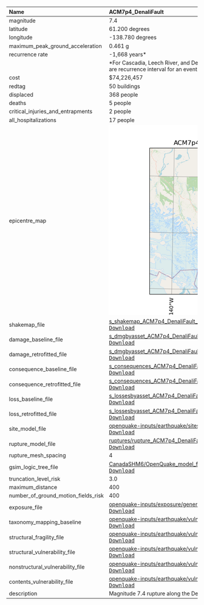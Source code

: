 | Name                                | ACM7p4_DenaliFault                                                                                                                                                                                                                                                                                                                                                                          |
|:------------------------------------|:--------------------------------------------------------------------------------------------------------------------------------------------------------------------------------------------------------------------------------------------------------------------------------------------------------------------------------------------------------------------------------------------|
| magnitude                           | 7.4                                                                                                                                                                                                                                                                                                                                                                                         |
| latitude                            | 61.200 degrees                                                                                                                                                                                                                                                                                                                                                                              |
| longitude                           | -138.780 degrees                                                                                                                                                                                                                                                                                                                                                                            |
| maximum_peak_ground_acceleration    | 0.461 g                                                                                                                                                                                                                                                                                                                                                                                     |
| recurrence rate                     | -1,668 years*                                                                                                                                                                                                                                                                                                                                                                               |
|                                     | *For Cascadia, Leech River, and Devil's Mountain Faults these are characteristic earthquakes, else they are recurrence interval for an event of equal or greater magnitude in the scenario source region.                                                                                                                                                                                   |
| cost                                | $74,226,457                                                                                                                                                                                                                                                                                                                                                                                 |
| redtag                              | 50 buildings                                                                                                                                                                                                                                                                                                                                                                                |
| displaced                           | 368 people                                                                                                                                                                                                                                                                                                                                                                                  |
| deaths                              | 5 people                                                                                                                                                                                                                                                                                                                                                                                    |
| critical_injuries_and_entrapments   | 2 people                                                                                                                                                                                                                                                                                                                                                                                    |
| all_hospitalizations                | 17 people                                                                                                                                                                                                                                                                                                                                                                                   |
| epicentre_map                       | ![Epicentre](ACM7p4_DenaliFault.png)                                                                                                                                                                                                                                                                                                                                                        |
| shakemap_file                       | [s_shakemap_ACM7p4_DenaliFault_181.csv](https://github.com/OpenDRR/earthquake-scenarios/blob/master/FINISHED/s_shakemap_ACM7p4_DenaliFault_181.csv)<br/>[<kbd>Download</kbd>](https://github.com/OpenDRR/earthquake-scenarios/raw/master/FINISHED/s_shakemap_ACM7p4_DenaliFault_181.csv)                                                                                                    |
| damage_baseline_file                | [s_dmgbyasset_ACM7p4_DenaliFault_b0_182_b.csv](https://github.com/OpenDRR/earthquake-scenarios/blob/master/FINISHED/s_dmgbyasset_ACM7p4_DenaliFault_b0_182_b.csv)<br/>[<kbd>Download</kbd>](https://github.com/OpenDRR/earthquake-scenarios/raw/master/FINISHED/s_dmgbyasset_ACM7p4_DenaliFault_b0_182_b.csv)                                                                               |
| damage_retrofitted_file             | [s_dmgbyasset_ACM7p4_DenaliFault_r1_183_b.csv](https://github.com/OpenDRR/earthquake-scenarios/blob/master/FINISHED/s_dmgbyasset_ACM7p4_DenaliFault_r1_183_b.csv)<br/>[<kbd>Download</kbd>](https://github.com/OpenDRR/earthquake-scenarios/raw/master/FINISHED/s_dmgbyasset_ACM7p4_DenaliFault_r1_183_b.csv)                                                                               |
| consequence_baseline_file           | [s_consequences_ACM7p4_DenaliFault_b0_182_b.csv](https://github.com/OpenDRR/earthquake-scenarios/blob/master/FINISHED/s_consequences_ACM7p4_DenaliFault_b0_182_b.csv)<br/>[<kbd>Download</kbd>](https://github.com/OpenDRR/earthquake-scenarios/raw/master/FINISHED/s_consequences_ACM7p4_DenaliFault_b0_182_b.csv)                                                                         |
| consequence_retrofitted_file        | [s_consequences_ACM7p4_DenaliFault_r1_183_b.csv](https://github.com/OpenDRR/earthquake-scenarios/blob/master/FINISHED/s_consequences_ACM7p4_DenaliFault_r1_183_b.csv)<br/>[<kbd>Download</kbd>](https://github.com/OpenDRR/earthquake-scenarios/raw/master/FINISHED/s_consequences_ACM7p4_DenaliFault_r1_183_b.csv)                                                                         |
| loss_baseline_file                  | [s_lossesbyasset_ACM7p4_DenaliFault_b0_184_b.csv](https://github.com/OpenDRR/earthquake-scenarios/blob/master/FINISHED/s_lossesbyasset_ACM7p4_DenaliFault_b0_184_b.csv)<br/>[<kbd>Download</kbd>](https://github.com/OpenDRR/earthquake-scenarios/raw/master/FINISHED/s_lossesbyasset_ACM7p4_DenaliFault_b0_184_b.csv)                                                                      |
| loss_retrofitted_file               | [s_lossesbyasset_ACM7p4_DenaliFault_r1_185_b.csv](https://github.com/OpenDRR/earthquake-scenarios/blob/master/FINISHED/s_lossesbyasset_ACM7p4_DenaliFault_r1_185_b.csv)<br/>[<kbd>Download</kbd>](https://github.com/OpenDRR/earthquake-scenarios/raw/master/FINISHED/s_lossesbyasset_ACM7p4_DenaliFault_r1_185_b.csv)                                                                      |
| site_model_file                     | [openquake-inputs/earthquake/sites/regions/site-vgrid_YT.csv](https://github.com/OpenDRR/openquake-inputs/blob/main/earthquake/sites/regions/site-vgrid_YT.csv)<br/>[<kbd>Download</kbd>](https://github.com/OpenDRR/openquake-inputs/raw/main/earthquake/sites/regions/site-vgrid_YT.csv)                                                                                                  |
| rupture_model_file                  | [ruptures/rupture_ACM7p4_DenaliFault.xml](https://github.com/OpenDRR/earthquake-scenarios/blob/master/ruptures/rupture_ACM7p4_DenaliFault.xml)<br/>[<kbd>Download</kbd>](https://github.com/OpenDRR/earthquake-scenarios/raw/master/ruptures/rupture_ACM7p4_DenaliFault.xml)                                                                                                                |
| rupture_mesh_spacing                | 4                                                                                                                                                                                                                                                                                                                                                                                           |
| gsim_logic_tree_file                | [CanadaSHM6/OpenQuake_model_files/gmms/LogicTree/OQ_classes_NGASa0p3weights_activecrust.xml](https://github.com/OpenDRR/CanadaSHM6/blob/master/OpenQuake_model_files/gmms/LogicTree/OQ_classes_NGASa0p3weights_activecrust.xml)<br/>[<kbd>Download</kbd>](https://github.com/OpenDRR/CanadaSHM6/raw/master/OpenQuake_model_files/gmms/LogicTree/OQ_classes_NGASa0p3weights_activecrust.xml) |
| truncation_level_risk               | 3.0                                                                                                                                                                                                                                                                                                                                                                                         |
| maximum_distance                    | 400                                                                                                                                                                                                                                                                                                                                                                                         |
| number_of_ground_motion_fields_risk | 400                                                                                                                                                                                                                                                                                                                                                                                         |
| exposure_file                       | [openquake-inputs/exposure/general-building-stock/oqBldgExp_YT.xml](https://github.com/OpenDRR/openquake-inputs/blob/main/exposure/general-building-stock/oqBldgExp_YT.xml)<br/>[<kbd>Download</kbd>](https://github.com/OpenDRR/openquake-inputs/raw/main/exposure/general-building-stock/oqBldgExp_YT.xml)                                                                                |
| taxonomy_mapping_baseline           | [openquake-inputs/earthquake/vulnerability/CanSRM1_TaxMap_b0.csv](https://github.com/OpenDRR/openquake-inputs/blob/main/earthquake/vulnerability/CanSRM1_TaxMap_b0.csv)<br/>[<kbd>Download</kbd>](https://github.com/OpenDRR/openquake-inputs/raw/main/earthquake/vulnerability/CanSRM1_TaxMap_b0.csv)                                                                                      |
| structural_fragility_file           | [openquake-inputs/earthquake/vulnerability/structural_fragility_CAN.xml](https://github.com/OpenDRR/openquake-inputs/blob/main/earthquake/vulnerability/structural_fragility_CAN.xml)<br/>[<kbd>Download</kbd>](https://github.com/OpenDRR/openquake-inputs/raw/main/earthquake/vulnerability/structural_fragility_CAN.xml)                                                                 |
| structural_vulnerability_file       | [openquake-inputs/earthquake/vulnerability/vulnerability_structural_CAN.xml](https://github.com/OpenDRR/openquake-inputs/blob/main/earthquake/vulnerability/vulnerability_structural_CAN.xml)<br/>[<kbd>Download</kbd>](https://github.com/OpenDRR/openquake-inputs/raw/main/earthquake/vulnerability/vulnerability_structural_CAN.xml)                                                     |
| nonstructural_vulnerability_file    | [openquake-inputs/earthquake/vulnerability/vulnerability_nonstructural_CAN.xml](https://github.com/OpenDRR/openquake-inputs/blob/main/earthquake/vulnerability/vulnerability_nonstructural_CAN.xml)<br/>[<kbd>Download</kbd>](https://github.com/OpenDRR/openquake-inputs/raw/main/earthquake/vulnerability/vulnerability_nonstructural_CAN.xml)                                            |
| contents_vulnerability_file         | [openquake-inputs/earthquake/vulnerability/vulnerability_contents_CAN.xml](https://github.com/OpenDRR/openquake-inputs/blob/main/earthquake/vulnerability/vulnerability_contents_CAN.xml)<br/>[<kbd>Download</kbd>](https://github.com/OpenDRR/openquake-inputs/raw/main/earthquake/vulnerability/vulnerability_contents_CAN.xml)                                                           |
| description                         | Magnitude 7.4 rupture along the Denali Fault based on 10 percent in 50 years deaggregation                                                                                                                                                                                                                                                                                                  |
